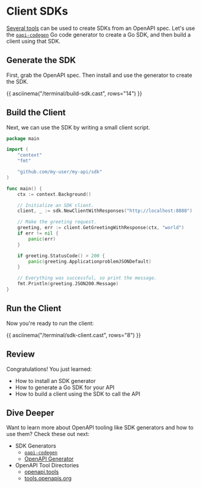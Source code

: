 # Client SDKs

[Several tools](https://openapi.tools/#sdk) can be used to create SDKs from an OpenAPI spec. Let's use the [`oapi-codegen`](https://github.com/deepmap/oapi-codegen) Go code generator to create a Go SDK, and then build a client using that SDK.

## Generate the SDK

First, grab the OpenAPI spec. Then install and use the generator to create the SDK.

{{ asciinema("/terminal/build-sdk.cast", rows="14") }}

## Build the Client

Next, we can use the SDK by writing a small client script.

```go title="client/client.go"
package main

import (
	"context"
	"fmt"

	"github.com/my-user/my-api/sdk"
)

func main() {
	ctx := context.Background()

	// Initialize an SDK client.
	client, _ := sdk.NewClientWithResponses("http://localhost:8888")

	// Make the greeting request.
	greeting, err := client.GetGreetingWithResponse(ctx, "world")
	if err != nil {
		panic(err)
	}

	if greeting.StatusCode() > 200 {
		panic(greeting.ApplicationproblemJSONDefault)
	}

	// Everything was successful, so print the message.
	fmt.Println(greeting.JSON200.Message)
}
```

## Run the Client

Now you're ready to run the client:

{{ asciinema("/terminal/sdk-client.cast", rows="8") }}

## Review

Congratulations! You just learned:

-   How to install an SDK generator
-   How to generate a Go SDK for your API
-   How to build a client using the SDK to call the API

## Dive Deeper

Want to learn more about OpenAPI tooling like SDK generators and how to use them? Check these out next:

-   SDK Generators
    -   [`oapi-codegen`](https://github.com/deepmap/oapi-codegen)
    -   [OpenAPI Generator](https://openapi-generator.tech/)
-   OpenAPI Tool Directories
    -   [openapi.tools](https://openapi.tools/)
    -   [tools.openapis.org](https://tools.openapis.org/)
